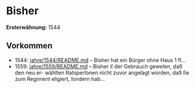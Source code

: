 # Bisher

**Ersterwähnung:** 1544

## Vorkommen
- 1544: [jahre/1544/README.md](../jahre/1544/README.md) – Bisher hat ein Bürger ohne Haus 1 fl...
- 1559: [jahre/1559/README.md](../jahre/1559/README.md) – Bisher iſ der Gebrauch geweſen, daß den neu er-
wählten Ratsperſonen nicht zuvor angeſagt worden, daß
ſie zum Regiment eligiert, ſondern hab...
